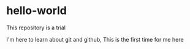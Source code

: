 # hello-world
This repository is a trial

I'm here to learn about git and github, This is the first time for me here
